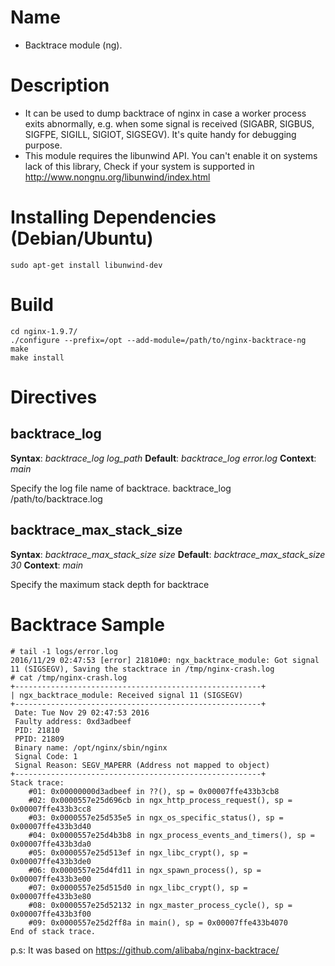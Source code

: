 Name
====

* Backtrace module (ng).

Description
===========

* It can be used to dump backtrace of nginx in case a worker process exits abnormally, e.g. when some signal is received (SIGABR, SIGBUS, SIGFPE, SIGILL, SIGIOT, SIGSEGV). It's quite handy for debugging purpose.
* This module requires the libunwind API. You can't enable it on systems lack of this library, Check if your system is supported in http://www.nongnu.org/libunwind/index.html

Installing Dependencies (Debian/Ubuntu)
==========

```
sudo apt-get install libunwind-dev
```

Build
==========

```
cd nginx-1.9.7/
./configure --prefix=/opt --add-module=/path/to/nginx-backtrace-ng
make
make install
```
 
Directives
==========

backtrace_log
-------------

**Syntax**: *backtrace_log log_path*
**Default**: *backtrace_log error.log*
**Context**: *main*

Specify the log file name of backtrace.
backtrace_log /path/to/backtrace.log

backtrace_max_stack_size
------------------------

**Syntax**: *backtrace_max_stack_size size*
**Default**: *backtrace_max_stack_size 30*
**Context**: *main*

Specify the maximum stack depth for backtrace

Backtrace Sample
==========

```
# tail -1 logs/error.log 
2016/11/29 02:47:53 [error] 21810#0: ngx_backtrace_module: Got signal 11 (SIGSEGV), Saving the stacktrace in /tmp/nginx-crash.log
# cat /tmp/nginx-crash.log
+-------------------------------------------------------+
| ngx_backtrace_module: Received signal 11 (SIGSEGV)
+-------------------------------------------------------+
 Date: Tue Nov 29 02:47:53 2016
 Faulty address: 0xd3adbeef
 PID: 21810
 PPID: 21809
 Binary name: /opt/nginx/sbin/nginx
 Signal Code: 1
 Signal Reason: SEGV_MAPERR (Address not mapped to object)
+-------------------------------------------------------+
Stack trace:
	#01: 0x00000000d3adbeef in ??(), sp = 0x00007ffe433b3cb8
	#02: 0x0000557e25d696cb in ngx_http_process_request(), sp = 0x00007ffe433b3cc8
	#03: 0x0000557e25d535e5 in ngx_os_specific_status(), sp = 0x00007ffe433b3d40
	#04: 0x0000557e25d4b3b8 in ngx_process_events_and_timers(), sp = 0x00007ffe433b3da0
	#05: 0x0000557e25d513ef in ngx_libc_crypt(), sp = 0x00007ffe433b3de0
	#06: 0x0000557e25d4fd11 in ngx_spawn_process(), sp = 0x00007ffe433b3e00
	#07: 0x0000557e25d515d0 in ngx_libc_crypt(), sp = 0x00007ffe433b3e80
	#08: 0x0000557e25d52132 in ngx_master_process_cycle(), sp = 0x00007ffe433b3f00
	#09: 0x0000557e25d2ff8a in main(), sp = 0x00007ffe433b4070
End of stack trace.

```

p.s: It was based on https://github.com/alibaba/nginx-backtrace/
